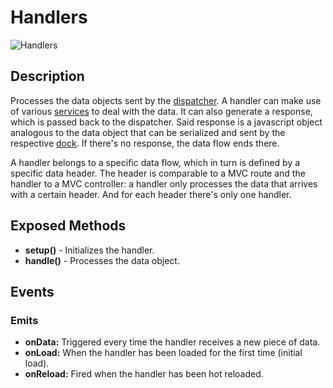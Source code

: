 # Handlers

![Handlers](http://i.imgur.com/ihDnlyA.png)


## Description

Processes the data objects sent by the [dispatcher](dispatcher.md). A handler can make use of various [services](services.md) to deal with the data. It can also generate a response, which is passed back to the dispatcher. Said response is a javascript object analogous to the data object that can be serialized and sent by the respective [dock](docks.md). If there's no response, the data flow ends there.

A handler belongs to a specific data flow, which in turn is defined by a specific data header. The header is comparable to a MVC route and the handler to a MVC controller: a handler only processes the data that arrives with a certain header. And for each header there's only one handler.


## Exposed Methods

- **setup()** - Initializes the handler.
- **handle()** - Processes the data object.


## Events

### Emits

- **onData:** Triggered every time the handler receives a new piece of data.
- **onLoad:** When the handler has been loaded for the first time (initial load).
- **onReload:** Fired when the handler has been hot reloaded.